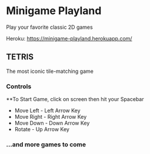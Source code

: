# Minigame Playland
Play your favorite classic 2D games

Heroku: https://minigame-playland.herokuapp.com/

## TETRIS
The most iconic tile-matching game

### Controls
**To Start Game, click on screen then hit your Spacebar

* Move Left - Left Arrow Key
* Move Right - Right Arrow Key
* Move Down - Down Arrow Key
* Rotate - Up Arrow Key


### ...and more games to come

